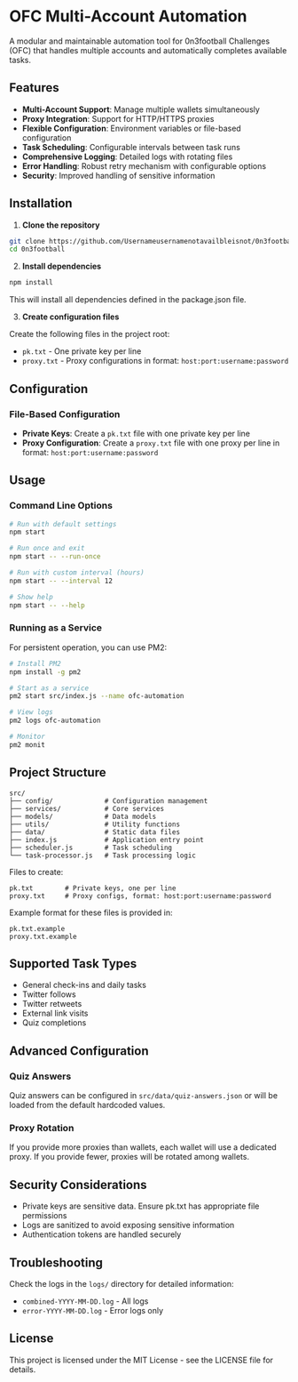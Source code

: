 # OFC Multi-Account Automation

A modular and maintainable automation tool for 0n3football Challenges (OFC) that handles multiple accounts and automatically completes available tasks.

## Features

- **Multi-Account Support**: Manage multiple wallets simultaneously
- **Proxy Integration**: Support for HTTP/HTTPS proxies
- **Flexible Configuration**: Environment variables or file-based configuration
- **Task Scheduling**: Configurable intervals between task runs
- **Comprehensive Logging**: Detailed logs with rotating files
- **Error Handling**: Robust retry mechanism with configurable options
- **Security**: Improved handling of sensitive information

## Installation

1. **Clone the repository**

```bash
git clone https://github.com/Usernameusernamenotavailbleisnot/0n3football.git
cd 0n3football
```

2. **Install dependencies**

```bash
npm install
```
This will install all dependencies defined in the package.json file.

3. **Create configuration files**

Create the following files in the project root:

- `pk.txt` - One private key per line
- `proxy.txt` - Proxy configurations in format: `host:port:username:password`

## Configuration

### File-Based Configuration

- **Private Keys**: Create a `pk.txt` file with one private key per line
- **Proxy Configuration**: Create a `proxy.txt` file with one proxy per line in format: `host:port:username:password`

## Usage

### Command Line Options

```bash
# Run with default settings
npm start

# Run once and exit
npm start -- --run-once

# Run with custom interval (hours)
npm start -- --interval 12

# Show help
npm start -- --help
```

### Running as a Service

For persistent operation, you can use PM2:

```bash
# Install PM2
npm install -g pm2

# Start as a service
pm2 start src/index.js --name ofc-automation

# View logs
pm2 logs ofc-automation

# Monitor
pm2 monit
```

## Project Structure

```
src/
├── config/             # Configuration management
├── services/           # Core services
├── models/             # Data models
├── utils/              # Utility functions
├── data/               # Static data files
├── index.js            # Application entry point
├── scheduler.js        # Task scheduling
└── task-processor.js   # Task processing logic
```

Files to create:
```
pk.txt        # Private keys, one per line
proxy.txt     # Proxy configs, format: host:port:username:password
```

Example format for these files is provided in:
```
pk.txt.example
proxy.txt.example
```

## Supported Task Types

- General check-ins and daily tasks
- Twitter follows
- Twitter retweets
- External link visits
- Quiz completions

## Advanced Configuration

### Quiz Answers

Quiz answers can be configured in `src/data/quiz-answers.json` or will be loaded from the default hardcoded values.

### Proxy Rotation

If you provide more proxies than wallets, each wallet will use a dedicated proxy. If you provide fewer, proxies will be rotated among wallets.

## Security Considerations

- Private keys are sensitive data. Ensure pk.txt has appropriate file permissions
- Logs are sanitized to avoid exposing sensitive information
- Authentication tokens are handled securely

## Troubleshooting

Check the logs in the `logs/` directory for detailed information:

- `combined-YYYY-MM-DD.log` - All logs
- `error-YYYY-MM-DD.log` - Error logs only

## License

This project is licensed under the MIT License - see the LICENSE file for details.
